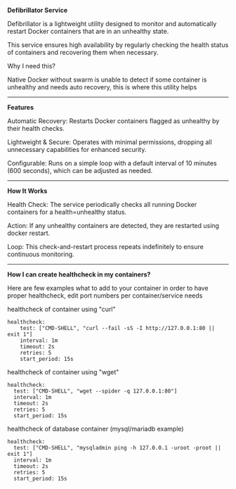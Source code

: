 **Defibrillator Service**

Defibrillator is a lightweight utility designed to monitor and automatically restart Docker containers that are in an unhealthy state.

This service ensures high availability by regularly checking the health status of containers and recovering them when necessary.

Why I need this?

Native Docker without swarm is unable to detect if some container is unhealthy and needs auto recovery, this is where this utility helps

---

**Features**

Automatic Recovery: Restarts Docker containers flagged as unhealthy by their health checks.

Lightweight & Secure: Operates with minimal permissions, dropping all unnecessary capabilities for enhanced security.

Configurable: Runs on a simple loop with a default interval of 10 minutes (600 seconds), which can be adjusted as needed.


---

**How It Works**

Health Check: The service periodically checks all running Docker containers for a health=unhealthy status.

Action: If any unhealthy containers are detected, they are restarted using docker restart.

Loop: This check-and-restart process repeats indefinitely to ensure continuous monitoring.


---

**How I can create healthcheck in my containers?**

Here are few examples what to add to your container in order to have proper healthcheck, edit port numbers per container/service needs

healthcheck of container using "curl"

```
healthcheck:
    test: ["CMD-SHELL", "curl --fail -sS -I http://127.0.0.1:80 || exit 1"]
    interval: 1m
    timeout: 2s
    retries: 5
    start_period: 15s
```

healthcheck of container using "wget"

```
healthcheck:
  test: ["CMD-SHELL", "wget --spider -q 127.0.0.1:80"]
  interval: 1m
  timeout: 2s
  retries: 5
  start_period: 15s
```

healthcheck of database container (mysql/mariadb example)

```
healthcheck:
  test: ["CMD-SHELL", "mysqladmin ping -h 127.0.0.1 -uroot -proot || exit 1"]
  interval: 1m
  timeout: 2s
  retries: 5
  start_period: 15s
```
